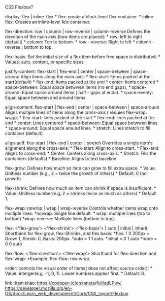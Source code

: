 CSS Flexbox?

display: flex | inline-flex 
    * flex: create a block-level flex container.
    * inline-flex: Creates an inline-level felx container.

flex-direction: row | column | row-reverse | column-reverse 
    Defines the direction of the main axis (how items are placed): 
        * row: left to right (default)
        * column: Top to bottom.
        * row - reverse: Right to left
        * column -reverse ; bottom to top. 

flex-basis: <length> 
    Set the initial size of a flex item before free space is distributed. 
        * Values: auto, content, or specific sizes

justify-content: flex-start | flex-end | center | space-between | space-around
    Align items along the main axis:
        * flex-start: Items packed at the start(default)
        * flex-end: Items packed at the end 
        * center: Items centered 
        * space-between: Equal space betwwen items (no end gaps), 
        * space-around: Equal space around items ( half - gaps at ends).
        * space-evenly: Equal space between and around items. 

align-content: flex-start | flex-end | center | space-between | space-around
    Aligns multiple lines of  items along the cross-axis ( requies flex-wrap: wrap):
        * flex-start: lines packed at the start 
        * flex-end: lines packed at the end
        * center: Lines centered 
        * space-between: Equal space betwwen lines. 
        * space-around: Equal space around lines.
        * stretch: Lines stretch to fill container (default).

align-self: flex-start | flex-end | center | stretch
    Overrides a single item's alignment along the cross-axis:
        * Flex-start: Align to cross-start.
        * Flex-end: Aligns to cross-end.
        * Center: Centers along cross-axis.
        * Stretch: Fills the containers (defaults)
        * Baseline: Aligns to text baseline

flex-grow: <number>
    Defines how much an item can grow to fill extra space.
        * Value: Unitless number (e.g., 2 = twice the growth of others)
        * Default: 0 (no growth)

flex-shrink: <number>
    Defines how much an item can shrink if space is insufficient.
        * Value: Unitless number(e.g, 2 = shrinks twice as much as others)
        * Default 1.

flex-wrap: nowrap | wrap | wrap-reverse
    Controls whether items wrap onto multiple lines:
        *nowrap: Single line default.
        * wrap: multiple lines (top to bottom)
        *wrap-reverse: Muiltiple lines (bottom to top).


flex: <'flex-grow'> <'flex-shrink'> <'flex-basis'> | auto | initial | inherit
    Shorthand for flex-grow, flex-Shrinks, and flex basis:
        *flex: 1 0 200px = Grow: 1, Shrink: 0, Basis: 200px. 
        *auto = 1 1 auto.
        *initial = 0 1 auto
        *none = 0 0 auto

flex-flow: <'flex-direction'> <'flex-wrap'> 
    Shorthand for flex-direction and flex-wrap:
        *Example: flex-flow: row wrap. 


order: <number>
    controls the visual order of items( does not affect source order):
        * Value: interger(e.g, -1, 0, 1). Lower numbers appear first.
        * Default: 0.

link tham khảo: https://codepen.io/enxaneta/full/adLPwv/ 
    https://developer.mozilla.org/en-US/docs/Learn_web_development/Core/CSS_layout/Flexbox

